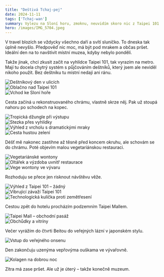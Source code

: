 ```yaml
---
title: "Deštivá Tchaj-pej"
date: 2024-11-11
tags: ['Tchaj-wan']
summary: Vylezu na Sloní horu, zmoknu, neuvidím skoro nic z Taipei 101 a den zakončím v lázních.
hero: /images/IMG_5704.jpeg
---
```


V travel blozích se vždycky všechno daří a svítí sluníčko. To dneska tak úplně nevyšlo. Předpověď nic moc, má být pod mrakem a občas pršet. Ideální den na to navštívit místní muzea, kdyby nebylo pondělí.

Takže jinak, chci zkusit začít na vyhlídce Taipei 101, tak vyrazím na metro. Mají tu docela chytrý systém s půjčováním deštníků, který jsem ale neviděl nikoho použít. Bez deštníku tu místní nedají ani ránu.

![Deštníkový den v ulicích](/images/IMG_5700.jpeg)  
![Oblačno nad Taipei 101](/images/IMG_5702.jpeg)  
![Vchod ke Sloní hoře](/images/IMG_5704.jpeg)

Cesta začíná u rekonstruovaného chrámu, vlastně skrze něj. Pak už stoupá nahoru po schodech na kopec.

![Tropická džungle při výstupu](/images/IMG_5705.jpeg)  
![Stezka přes vyhlídky](/images/IMG_5706.jpeg)  
![Výhled z vrcholu s dramatickými mraky](/images/IMG_5715.jpeg)  
![Cesta hustou zelení](/images/IMG_5719.jpeg)

Déšť mě nakonec zastihne až těsně před koncem okruhu, ale schovám se do chrámu. Poté objevím malou vegetariánskou restauraci.

![Vegetariánské wontony](/images/IMG_5721.jpeg)  
![Oltářek a výzdoba uvnitř restaurace](/images/IMG_5722.jpeg)  
![Vege wontony ve vývaru](/images/IMG_5723.jpeg)

Rozhoduju se přece jen risknout návštěvu věže.

![Výhled z Taipei 101 – žádný](/images/IMG_5726.jpeg)  
![Vibrující závaží Taipei 101](/images/IMG_5725.jpeg)  
![Technologická kulička proti zemětřesení](/images/IMG_5728.jpeg)

Cestou zpět do hotelu procházím podzemním Taipei Mallem.

![Taipei Mall – obchodní pasáž](/images/IMG_5731.jpeg)  
![Obchůdky a vitríny](/images/IMG_5732.jpeg)

Večer vyrážím do čtvrti Beitou do veřejných lázní v japonském stylu.

![Vstup do veřejného onsenu](/images/IMG_5733.jpeg)

Den zakončuju uzenýma vepřovýma ouškama ve vývařovně.

![Kolagen na dobrou noc](/images/IMG_5735.jpeg)

Zítra má zase pršet. Ale už je úterý – takže konečně muzeum.
